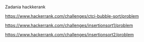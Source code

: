 Zadania hackkerank


https://www.hackerrank.com/challenges/ctci-bubble-sort/problem

https://www.hackerrank.com/challenges/insertionsort1/problem

https://www.hackerrank.com/challenges/insertionsort2/problem